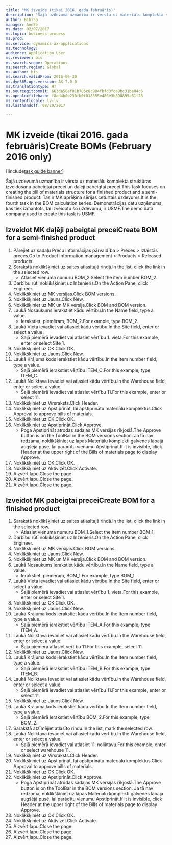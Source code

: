 ```yaml
--- 
title: "MK izveide (tikai 2016. gada februāris)"
description: "Šajā uzdevumā uzmanība ir vērsta uz materiālu komplekta struktūras izveidošanu pabeigtai precei un daļēji pabeigtai precei."
author: BibiSp
manager: AnnBe
ms.date: 02/07/2017
ms.topic: business-process
ms.prod: 
ms.service: dynamics-ax-applications
ms.technology: 
audience: Application User
ms.reviewer: bis
ms.search.scope: Operations
ms.search.region: Global
ms.author: bis
ms.search.validFrom: 2016-06-30
ms.dyn365.ops.version: AX 7.0.0
ms.translationtype: HT
ms.sourcegitcommit: 663da58ef01b705c0c984fbfd3fce8bc31be04c6
ms.openlocfilehash: f8ad4b0e230fb0f018355e486e3b898895a61f28
ms.contentlocale: lv-lv
ms.lasthandoff: 08/29/2017

---
```

# <a name="create-boms-february-2016-only"></a><span data-ttu-id="7d7a1-103">MK izveide (tikai 2016. gada februāris)</span><span class="sxs-lookup"><span data-stu-id="7d7a1-103">Create BOMs (February 2016 only)</span></span>

[!include[task guide banner](../../includes/task-guide-banner.md)]

<span data-ttu-id="7d7a1-104">Šajā uzdevumā uzmanība ir vērsta uz materiālu komplekta struktūras izveidošanu pabeigtai precei un daļēji pabeigtai precei.</span><span class="sxs-lookup"><span data-stu-id="7d7a1-104">This task focuses on creating the bill of materials structure for a finished product and a semi-finished product.</span></span> <span data-ttu-id="7d7a1-105">Tas ir MK aprēķina sērijas ceturtais uzdevums.</span><span class="sxs-lookup"><span data-stu-id="7d7a1-105">It is the fourth task in the BOM calculation series.</span></span> <span data-ttu-id="7d7a1-106">Demonstrācijas datu uzņēmums, kas tiek izmantots, lai izveidotu šo uzdevumu, ir USMF.</span><span class="sxs-lookup"><span data-stu-id="7d7a1-106">The demo data company used to create this task is USMF.</span></span>


## <a name="create-bom-for-a-semi-finished-product"></a><span data-ttu-id="7d7a1-107">Izveidot MK daļēji pabeigtai precei</span><span class="sxs-lookup"><span data-stu-id="7d7a1-107">Create BOM for a semi-finished product</span></span>
1. <span data-ttu-id="7d7a1-108">Pārejiet uz sadaļu Preču informācijas pārvaldība > Preces > Izlaistās preces.</span><span class="sxs-lookup"><span data-stu-id="7d7a1-108">Go to Product information management > Products > Released products.</span></span>
2. <span data-ttu-id="7d7a1-109">Sarakstā noklikšķiniet uz saites atlasītajā rindā.</span><span class="sxs-lookup"><span data-stu-id="7d7a1-109">In the list, click the link in the selected row.</span></span>
    * <span data-ttu-id="7d7a1-110">Atlasiet vienuma numuru BOM_2.</span><span class="sxs-lookup"><span data-stu-id="7d7a1-110">Select the item number BOM_2.</span></span>  
3. <span data-ttu-id="7d7a1-111">Darbību rūtī noklikšķiniet uz Inženieris.</span><span class="sxs-lookup"><span data-stu-id="7d7a1-111">On the Action Pane, click Engineer.</span></span>
4. <span data-ttu-id="7d7a1-112">Noklikšķiniet uz MK versijas.</span><span class="sxs-lookup"><span data-stu-id="7d7a1-112">Click BOM versions.</span></span>
5. <span data-ttu-id="7d7a1-113">Noklikšķiniet uz Jauns.</span><span class="sxs-lookup"><span data-stu-id="7d7a1-113">Click New.</span></span>
6. <span data-ttu-id="7d7a1-114">Noklikšķiniet uz MK un MK versija.</span><span class="sxs-lookup"><span data-stu-id="7d7a1-114">Click BOM and BOM version.</span></span>
7. <span data-ttu-id="7d7a1-115">Laukā Nosaukums ierakstiet kādu vērtību.</span><span class="sxs-lookup"><span data-stu-id="7d7a1-115">In the Name field, type a value.</span></span>
    * <span data-ttu-id="7d7a1-116">Ierakstiet, piemēram, BOM_2.</span><span class="sxs-lookup"><span data-stu-id="7d7a1-116">For example, type BOM_2.</span></span>  
8. <span data-ttu-id="7d7a1-117">Laukā Vieta ievadiet vai atlasiet kādu vērtību.</span><span class="sxs-lookup"><span data-stu-id="7d7a1-117">In the Site field, enter or select a value.</span></span>
    * <span data-ttu-id="7d7a1-118">Šajā piemērā ievadiet vai atlasiet vērtību 1. vieta.</span><span class="sxs-lookup"><span data-stu-id="7d7a1-118">For this example, enter or select Site 1.</span></span>  
9. <span data-ttu-id="7d7a1-119">Noklikšķiniet uz OK.</span><span class="sxs-lookup"><span data-stu-id="7d7a1-119">Click OK.</span></span>
10. <span data-ttu-id="7d7a1-120">Noklikšķiniet uz Jauns.</span><span class="sxs-lookup"><span data-stu-id="7d7a1-120">Click New.</span></span>
11. <span data-ttu-id="7d7a1-121">Laukā Krājuma kods ierakstiet kādu vērtību.</span><span class="sxs-lookup"><span data-stu-id="7d7a1-121">In the Item number field, type a value.</span></span>
    * <span data-ttu-id="7d7a1-122">Šajā piemērā ierakstiet vērtību ITEM_C.</span><span class="sxs-lookup"><span data-stu-id="7d7a1-122">For this example, type ITEM_C.</span></span>  
12. <span data-ttu-id="7d7a1-123">Laukā Noliktava ievadiet vai atlasiet kādu vērtību.</span><span class="sxs-lookup"><span data-stu-id="7d7a1-123">In the Warehouse field, enter or select a value.</span></span>
    * <span data-ttu-id="7d7a1-124">Šajā piemērā ievadiet vai atlasiet vērtību 11.</span><span class="sxs-lookup"><span data-stu-id="7d7a1-124">For this example, enter or select 11.</span></span>  
13. <span data-ttu-id="7d7a1-125">Noklikšķiniet uz Virsraksts.</span><span class="sxs-lookup"><span data-stu-id="7d7a1-125">Click Header.</span></span>
14. <span data-ttu-id="7d7a1-126">Noklikšķiniet uz Apstiprināt, lai apstiprinātu materiālu komplektus.</span><span class="sxs-lookup"><span data-stu-id="7d7a1-126">Click Approval to approve bills of materials.</span></span>
15. <span data-ttu-id="7d7a1-127">Noklikšķiniet uz OK.</span><span class="sxs-lookup"><span data-stu-id="7d7a1-127">Click OK.</span></span>
16. <span data-ttu-id="7d7a1-128">Noklikšķiniet uz Apstiprināt.</span><span class="sxs-lookup"><span data-stu-id="7d7a1-128">Click Approve.</span></span>
    * <span data-ttu-id="7d7a1-129">Poga Apstiprināt atrodas sadaļas MK versijas rīkjoslā.</span><span class="sxs-lookup"><span data-stu-id="7d7a1-129">The Approve button is on the ToolBar in the  BOM versions section.</span></span> <span data-ttu-id="7d7a1-130">Ja tā nav redzama, noklikšķiniet uz lapas Materiālu komplekti galvenes labajā augšējā pusē, lai parādītu vienumu Apstiprināt.</span><span class="sxs-lookup"><span data-stu-id="7d7a1-130">If it is invisible, click Header at the upper right of the Bills of materials page to display Approve.</span></span>  
17. <span data-ttu-id="7d7a1-131">Noklikšķiniet uz OK.</span><span class="sxs-lookup"><span data-stu-id="7d7a1-131">Click OK.</span></span>
18. <span data-ttu-id="7d7a1-132">Noklikšķiniet uz Aktivizēt.</span><span class="sxs-lookup"><span data-stu-id="7d7a1-132">Click Activate.</span></span>
19. <span data-ttu-id="7d7a1-133">Aizvērt lapu.</span><span class="sxs-lookup"><span data-stu-id="7d7a1-133">Close the page.</span></span>
20. <span data-ttu-id="7d7a1-134">Aizvērt lapu.</span><span class="sxs-lookup"><span data-stu-id="7d7a1-134">Close the page.</span></span>
21. <span data-ttu-id="7d7a1-135">Aizvērt lapu.</span><span class="sxs-lookup"><span data-stu-id="7d7a1-135">Close the page.</span></span>

## <a name="create-bom-for-a-finished-product"></a><span data-ttu-id="7d7a1-136">Izveidot MK pabeigtai precei</span><span class="sxs-lookup"><span data-stu-id="7d7a1-136">Create BOM for a finished product</span></span>
1. <span data-ttu-id="7d7a1-137">Sarakstā noklikšķiniet uz saites atlasītajā rindā.</span><span class="sxs-lookup"><span data-stu-id="7d7a1-137">In the list, click the link in the selected row.</span></span>
    * <span data-ttu-id="7d7a1-138">Atlasiet vienuma numuru BOM_1.</span><span class="sxs-lookup"><span data-stu-id="7d7a1-138">Select the item number BOM_1.</span></span>  
2. <span data-ttu-id="7d7a1-139">Darbību rūtī noklikšķiniet uz Inženieris.</span><span class="sxs-lookup"><span data-stu-id="7d7a1-139">On the Action Pane, click Engineer.</span></span>
3. <span data-ttu-id="7d7a1-140">Noklikšķiniet uz MK versijas.</span><span class="sxs-lookup"><span data-stu-id="7d7a1-140">Click BOM versions.</span></span>
4. <span data-ttu-id="7d7a1-141">Noklikšķiniet uz Jauns.</span><span class="sxs-lookup"><span data-stu-id="7d7a1-141">Click New.</span></span>
5. <span data-ttu-id="7d7a1-142">Noklikšķiniet uz MK un MK versija.</span><span class="sxs-lookup"><span data-stu-id="7d7a1-142">Click BOM and BOM version.</span></span>
6. <span data-ttu-id="7d7a1-143">Laukā Nosaukums ierakstiet kādu vērtību.</span><span class="sxs-lookup"><span data-stu-id="7d7a1-143">In the Name field, type a value.</span></span>
    * <span data-ttu-id="7d7a1-144">Ierakstiet, piemēram, BOM_1.</span><span class="sxs-lookup"><span data-stu-id="7d7a1-144">For example, type BOM_1.</span></span>  
7. <span data-ttu-id="7d7a1-145">Laukā Vieta ievadiet vai atlasiet kādu vērtību.</span><span class="sxs-lookup"><span data-stu-id="7d7a1-145">In the Site field, enter or select a value.</span></span>
    * <span data-ttu-id="7d7a1-146">Šajā piemērā ievadiet vai atlasiet vērtību 1. vieta.</span><span class="sxs-lookup"><span data-stu-id="7d7a1-146">For this example, enter or select Site 1.</span></span>  
8. <span data-ttu-id="7d7a1-147">Noklikšķiniet uz OK.</span><span class="sxs-lookup"><span data-stu-id="7d7a1-147">Click OK.</span></span>
9. <span data-ttu-id="7d7a1-148">Noklikšķiniet uz Jauns.</span><span class="sxs-lookup"><span data-stu-id="7d7a1-148">Click New.</span></span>
10. <span data-ttu-id="7d7a1-149">Laukā Krājuma kods ierakstiet kādu vērtību.</span><span class="sxs-lookup"><span data-stu-id="7d7a1-149">In the Item number field, type a value.</span></span>
    * <span data-ttu-id="7d7a1-150">Šajā piemērā ierakstiet vērtību ITEM_A.</span><span class="sxs-lookup"><span data-stu-id="7d7a1-150">For this example, type ITEM_A.</span></span>  
11. <span data-ttu-id="7d7a1-151">Laukā Noliktava ievadiet vai atlasiet kādu vērtību.</span><span class="sxs-lookup"><span data-stu-id="7d7a1-151">In the Warehouse field, enter or select a value.</span></span>
    * <span data-ttu-id="7d7a1-152">Šajā piemērā atlasiet vērtību 11.</span><span class="sxs-lookup"><span data-stu-id="7d7a1-152">For this example, select 11.</span></span>  
12. <span data-ttu-id="7d7a1-153">Noklikšķiniet uz Jauns.</span><span class="sxs-lookup"><span data-stu-id="7d7a1-153">Click New.</span></span>
13. <span data-ttu-id="7d7a1-154">Laukā Krājuma kods ierakstiet kādu vērtību.</span><span class="sxs-lookup"><span data-stu-id="7d7a1-154">In the Item number field, type a value.</span></span>
    * <span data-ttu-id="7d7a1-155">Šajā piemērā ierakstiet vērtību ITEM_B.</span><span class="sxs-lookup"><span data-stu-id="7d7a1-155">For this example, type ITEM_B.</span></span>  
14. <span data-ttu-id="7d7a1-156">Laukā Noliktava ievadiet vai atlasiet kādu vērtību.</span><span class="sxs-lookup"><span data-stu-id="7d7a1-156">In the Warehouse field, enter or select a value.</span></span>
    * <span data-ttu-id="7d7a1-157">Šajā piemērā ievadiet vai atlasiet vērtību 11.</span><span class="sxs-lookup"><span data-stu-id="7d7a1-157">For this example, enter or select 11.</span></span>  
15. <span data-ttu-id="7d7a1-158">Noklikšķiniet uz Jauns.</span><span class="sxs-lookup"><span data-stu-id="7d7a1-158">Click New.</span></span>
16. <span data-ttu-id="7d7a1-159">Laukā Krājuma kods ierakstiet kādu vērtību.</span><span class="sxs-lookup"><span data-stu-id="7d7a1-159">In the Item number field, type a value.</span></span>
    * <span data-ttu-id="7d7a1-160">Šajā piemērā ierakstiet vērtību BOM_2.</span><span class="sxs-lookup"><span data-stu-id="7d7a1-160">For this example, type BOM_2.</span></span>  
17. <span data-ttu-id="7d7a1-161">Sarakstā atzīmējiet atlasīto rindu.</span><span class="sxs-lookup"><span data-stu-id="7d7a1-161">In the list, mark the selected row.</span></span>
18. <span data-ttu-id="7d7a1-162">Laukā Noliktava ievadiet vai atlasiet kādu vērtību.</span><span class="sxs-lookup"><span data-stu-id="7d7a1-162">In the Warehouse field, enter or select a value.</span></span>
    * <span data-ttu-id="7d7a1-163">Šajā piemērā ievadiet vai atlasiet 11. noliktavu.</span><span class="sxs-lookup"><span data-stu-id="7d7a1-163">For this example, enter or select warehouse 11.</span></span>  
19. <span data-ttu-id="7d7a1-164">Noklikšķiniet uz Virsraksts.</span><span class="sxs-lookup"><span data-stu-id="7d7a1-164">Click Header.</span></span>
20. <span data-ttu-id="7d7a1-165">Noklikšķiniet uz Apstiprināt, lai apstiprinātu materiālu komplektus.</span><span class="sxs-lookup"><span data-stu-id="7d7a1-165">Click Approval to approve bills of materials.</span></span>
21. <span data-ttu-id="7d7a1-166">Noklikšķiniet uz OK.</span><span class="sxs-lookup"><span data-stu-id="7d7a1-166">Click OK.</span></span>
22. <span data-ttu-id="7d7a1-167">Noklikšķiniet uz Apstiprināt.</span><span class="sxs-lookup"><span data-stu-id="7d7a1-167">Click Approve.</span></span>
    * <span data-ttu-id="7d7a1-168">Poga Apstiprināt atrodas sadaļas MK versijas rīkjoslā.</span><span class="sxs-lookup"><span data-stu-id="7d7a1-168">The Approve button is on the ToolBar in the  BOM versions section.</span></span> <span data-ttu-id="7d7a1-169">Ja tā nav redzama, noklikšķiniet uz lapas Materiālu komplekti galvenes labajā augšējā pusē, lai parādītu vienumu Apstiprināt.</span><span class="sxs-lookup"><span data-stu-id="7d7a1-169">If it is invisible, click Header at the upper right of the Bills of materials page to display Approve.</span></span>  
23. <span data-ttu-id="7d7a1-170">Noklikšķiniet uz OK.</span><span class="sxs-lookup"><span data-stu-id="7d7a1-170">Click OK.</span></span>
24. <span data-ttu-id="7d7a1-171">Noklikšķiniet uz Aktivizēt.</span><span class="sxs-lookup"><span data-stu-id="7d7a1-171">Click Activate.</span></span>
25. <span data-ttu-id="7d7a1-172">Aizvērt lapu.</span><span class="sxs-lookup"><span data-stu-id="7d7a1-172">Close the page.</span></span>
26. <span data-ttu-id="7d7a1-173">Aizvērt lapu.</span><span class="sxs-lookup"><span data-stu-id="7d7a1-173">Close the page.</span></span>
27. <span data-ttu-id="7d7a1-174">Aizvērt lapu.</span><span class="sxs-lookup"><span data-stu-id="7d7a1-174">Close the page.</span></span>


